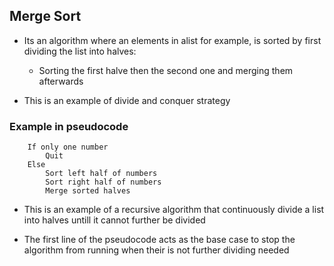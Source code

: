 ##  Merge Sort 
- Its an algorithm where an elements in alist for example, is sorted by first dividing the list into halves:
		
	- Sorting the first halve then the second one and merging them afterwards
  	
- This is an example of divide and conquer strategy

### Example in pseudocode
	
		If only one number
			Quit
		Else
			Sort left half of numbers
			Sort right half of numbers
			Merge sorted halves 

- This is an example of a recursive algorithm that continuously divide a list into halves untill it cannot further be divided

- The first line of the pseudocode acts as the base case to stop the algorithm from running when their is not further dividing needed
